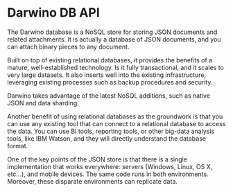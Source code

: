 Darwino DB API
=======================

The Darwino database is a NoSQL store for storing JSON documents and related attachments. It is actually a database of JSON documents, and you can attach binary pieces to any document.

Built on top of existing relational databases, it provides the benefits of a mature, well-established technology. Is it fully transactional, and it scales to very large datasets. It also inserts well into the existing infrastructure, leveraging existing processes such as backup procedures and security.

Darwino takes advantage of the latest NoSQL additions, such as native JSON and data sharding. 
 
Another benefit of using relational databases as the groundwork is that you can use any existing tool that can connect to a relational database to access the data.  You can use BI tools, reporting tools, or other big-data analysis tools, like IBM Watson, and they will directly understand the database format. 
 
One of the key points of the JSON store is that there is a single implementation that works everywhere: servers (Windows, Linux, OS X, etc…), and mobile devices. The same code runs in both environments. Moreover, these disparate environments can replicate data. 